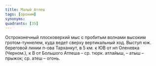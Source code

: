 ```yaml
---
title: Малый Атлеш
tags: [ороним]
synonyms:
quadrants: [З5]
---
```


Остроконечный плосковерхий мыс с пробитым волнами высоким гротом-туннелем, куда
ведет сверху вертикальный ход. Выступ юж. береговой линии п-ова Тарханкут, в 5
км. к ЮВ от нп Оленевка (Черном.), к В от Большого Атлеша – ср. тюрк. атлайыш, –
атыш – прыжок; ср. атеш – огонь.
